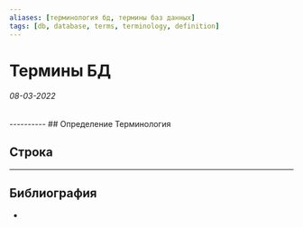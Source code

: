 ```yaml
---
aliases: [терминология бд, термины баз данных]
tags: [db, database, terms, terminology, definition]
---
```

# Термины БД
<h6>08-03-2022</h6>
----------
## Определение
Терминология 

## Строка


---
## Библиография
- 
